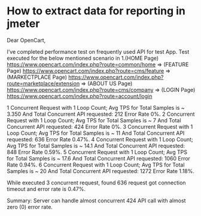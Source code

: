 How to extract data for reporting in jmeter
============================================
Dear OpenCart, 

I’ve completed performance test on frequently used API for test App. 
Test executed for the below mentioned scenario in 
1.(HOME Page) https://www.opencart.com/index.php?route=common/home  =>
	(FEATURE Page) https://www.opencart.com/index.php?route=cms/feature  =>
		(MARKECTPLACE Page) https://www.opencart.com/index.php?route=marketplace/extension  =>
			(ABOUT US Page)	https://www.opencart.com/index.php?route=cms/company  =>
				(LOGIN Page)  https://www.opencart.com/index.php?route=account/login 

1 Concurrent Request with 1 Loop Count; Avg TPS for Total Samples is ~ 3.350 And Total Concurrent API requested: 212 Error Rate 0%.
2 Concurrent Request with 1 Loop Count; Avg TPS for Total Samples is ~ 7 And Total Concurrent API requested: 424 Error Rate 0%.
3 Concurrent Request with 1 Loop Count; Avg TPS for Total Samples is ~ 11 And Total Concurrent API requested: 636 Error Rate 0.47%.
4 Concurrent Request with 1 Loop Count; Avg TPS for Total Samples is ~ 14.1 And Total Concurrent API requested: 848 Error Rate 0.59%.
5 Concurrent Request with 1 Loop Count; Avg TPS for Total Samples is ~ 17.6 And Total Concurrent API requested: 1060 Error Rate 0.94%.
6 Concurrent Request with 1 Loop Count; Avg TPS for Total Samples is ~ 20 And Total Concurrent API requested: 1272 Error Rate 1.18%.


While executed 3 concurrent request, found  636 request got connection timeout and error rate is 0.47%. 

Summary: Server can handle almost concurrent 424 API call with almost zero (0) error rate.

 
